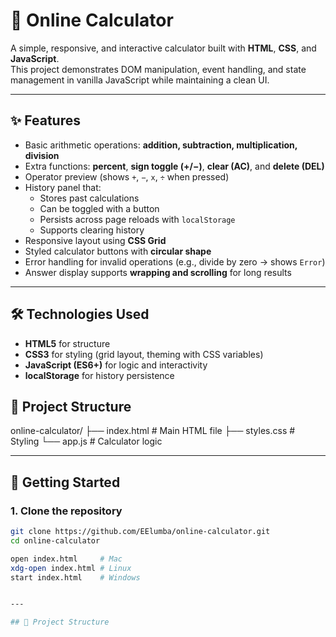 # 🧮 Online Calculator

A simple, responsive, and interactive calculator built with **HTML**, **CSS**, and **JavaScript**.  
This project demonstrates DOM manipulation, event handling, and state management in vanilla JavaScript while maintaining a clean UI.

---

## ✨ Features
- Basic arithmetic operations: **addition, subtraction, multiplication, division**
- Extra functions: **percent**, **sign toggle (+/−)**, **clear (AC)**, and **delete (DEL)**
- Operator preview (shows `+`, `−`, `x`, `÷` when pressed)
- History panel that:
  - Stores past calculations
  - Can be toggled with a button
  - Persists across page reloads with `localStorage`
  - Supports clearing history
- Responsive layout using **CSS Grid**
- Styled calculator buttons with **circular shape**
- Error handling for invalid operations (e.g., divide by zero → shows `Error`)
- Answer display supports **wrapping and scrolling** for long results

---

## 🛠️ Technologies Used
- **HTML5** for structure  
- **CSS3** for styling (grid layout, theming with CSS variables)  
- **JavaScript (ES6+)** for logic and interactivity  
- **localStorage** for history persistence

## 📂 Project Structure
online-calculator/
├── index.html # Main HTML file
├── styles.css # Styling
└── app.js # Calculator logic


---

## 🚀 Getting Started

### 1. Clone the repository
```bash
git clone https://github.com/EElumba/online-calculator.git
cd online-calculator

open index.html     # Mac
xdg-open index.html # Linux
start index.html    # Windows


---

## 📂 Project Structure

